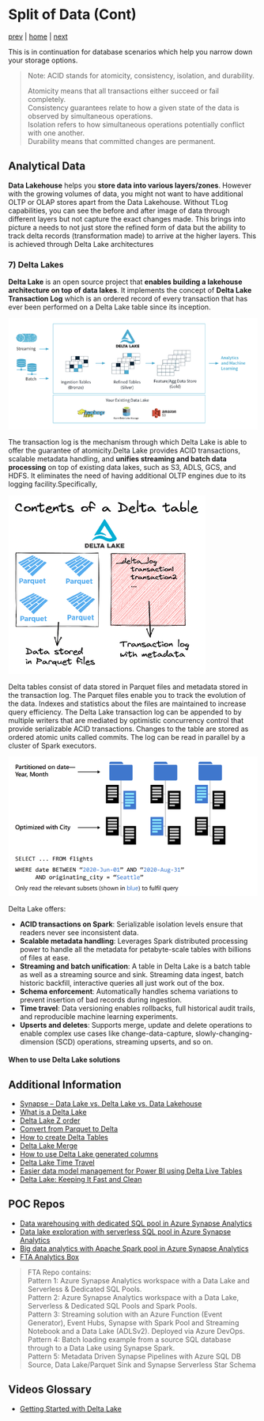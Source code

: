 # Split of Data (Cont)

[prev](./splitofdata2.md.md) | [home](./introduction.md)  | [next]()

This is in continuation for database scenarios which help you narrow down your storage options. 

>Note: ACID stands for atomicity, consistency, isolation, and durability.
>
> Atomicity means that all transactions either succeed or fail completely.</br>
> Consistency guarantees relate to how a given state of the data is observed by simultaneous operations.</br>
> Isolation refers to how simultaneous operations potentially conflict with one another.</br>
> Durability means that committed changes are permanent.</br>

## Analytical Data

**Data Lakehouse** helps you **store data into various layers/zones**. However with the growing volumes of data, you might not want to have additional OLTP or OLAP stores apart from the Data Lakehouse. Without TLog capabilities, you can see the before and after image of data through different layers but not capture the exact changes made. This brings into picture a needs to not just store the refined form of data but the ability to track delta records (transformation made) to arrive at the higher layers. This is achieved through Delta Lake architectures

### 7) Delta Lakes

**Delta Lake** is an open source project that **enables building a lakehouse architecture on top of data lakes**. It implements the concept of **Delta Lake Transaction Log** which is an ordered record of every transaction that has ever been performed on a Delta Lake table since its inception.

![DeltaLake](/images/DeltaLakeTopofLakehouse.png)

The transaction log is the mechanism through which Delta Lake is able to offer the guarantee of atomicity.Delta Lake provides ACID transactions, scalable metadata handling, and **unifies streaming and batch data processing** on top of existing data lakes, such as S3, ADLS, GCS, and HDFS. It eliminates the need of having additional OLTP engines due to its logging facility.Specifically, 

![DeltaTables](/images/DeltaTables.png)

Delta tables consist of data stored in Parquet files and metadata stored in the transaction log.
The Parquet files enable you to track the evolution of the data. Indexes and statistics about the files
are maintained to increase query efficiency. The Delta Lake transaction log can be appended to by multiple writers that are mediated by optimistic concurrency control that provide serializable ACID transactions. Changes to the table are stored as ordered atomic units called commits. The log can be read in parallel by a cluster of Spark executors.

![DeltaLakeQueries](/images/DeltaLakeQueries.png)

Delta Lake offers:

- **ACID transactions on Spark**: Serializable isolation levels ensure that readers never see inconsistent data.
- **Scalable metadata handling**: Leverages Spark distributed processing power to handle all the metadata for petabyte-scale tables with billions of files at ease.
- **Streaming and batch unification**: A table in Delta Lake is a batch table as well as a streaming source and sink. Streaming data ingest, batch historic backfill, interactive queries all just work out of the box.
- **Schema enforcement**: Automatically handles schema variations to prevent insertion of bad records during ingestion.
- **Time travel**: Data versioning enables rollbacks, full historical audit trails, and reproducible machine learning experiments.
- **Upserts and deletes**: Supports merge, update and delete operations to enable complex use cases like change-data-capture, slowly-changing-dimension (SCD) operations, streaming upserts, and so on.

#### When to use Delta Lake solutions

## Additional Information

- [Synapse – Data Lake vs. Delta Lake vs. Data Lakehouse](https://techcommunity.microsoft.com/t5/azure-synapse-analytics-blog/synapse-data-lake-vs-delta-lake-vs-data-lakehouse/ba-p/3673653)
- [What is a Delta Lake](https://learn.microsoft.com/azure/synapse-analytics/spark/apache-spark-what-is-delta-lake)
- [Delta Lake Z order](https://delta.io/blog/2023-06-03-delta-lake-z-order/)
- [Convert from Parquet to Delta](https://delta.io/blog/2022-09-23-convert-parquet-to-delta/)
- [How to create Delta Tables](https://delta.io/blog/2022-10-25-create-delta-lake-tables/)
- [Delta Lake Merge](https://delta.io/blog/2023-02-14-delta-lake-merge/)
- [How to use Delta Lake generated columns](https://delta.io/blog/2023-04-12-delta-lake-generated-columns/)
- [Delta Lake Time Travel](https://delta.io/blog/2023-02-01-delta-lake-time-travel/)
- [Easier data model management for Power BI using Delta Live Tables](https://techcommunity.microsoft.com/t5/analytics-on-azure-blog/easier-data-model-management-for-power-bi-using-delta-live/ba-p/3500698)
- [Delta Lake: Keeping It Fast and Clean](https://towardsdatascience.com/delta-lake-keeping-it-fast-and-clean-3c9d4f9e2f5e)

## POC Repos

- [Data warehousing with dedicated SQL pool in Azure Synapse Analytics](https://learn.microsoft.com/azure/synapse-analytics/guidance/proof-of-concept-playbook-dedicated-sql-pool)
- [Data lake exploration with serverless SQL pool in Azure Synapse Analytics](https://learn.microsoft.com/azure/synapse-analytics/guidance/proof-of-concept-playbook-serverless-sql-pool)
- [Big data analytics with Apache Spark pool in Azure Synapse Analytics](https://learn.microsoft.com/azure/synapse-analytics/guidance/proof-of-concept-playbook-spark-pool)
- [FTA Analytics Box](https://github.com/Azure/AnalyticsinaBox/tree/main)

> FTA Repo contains:</br>
> Pattern 1: Azure Synapse Analytics workspace with a Data Lake and Serverless & Dedicated SQL Pools. </br>
> Pattern 2: Azure Synapse Analytics workspace with a Data Lake, Serverless & Dedicated SQL Pools and Spark Pools.</br>
> Pattern 3: Streaming solution with an Azure Function (Event Generator), Event Hubs, Synapse with Spark Pool and Streaming Notebook and a Data Lake (ADLSv2). Deployed via Azure DevOps.</br>
> Pattern 4: Batch loading example from a source SQL database through to a Data Lake using Synapse Spark.</br>
> Pattern 5: Metadata Driven Synapse Pipelines with Azure SQL DB Source, Data Lake/Parquet Sink and Synapse Serverless Star Schema </br>

## Videos Glossary

- [Getting Started with Delta Lake](https://delta.io/blog/2020-09-16-getting-started-with-delta-lake/)
